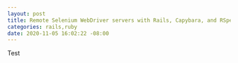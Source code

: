 ```yaml
---
layout: post
title: Remote Selenium WebDriver servers with Rails, Capybara, and RSpec
categories: rails,ruby
date: 2020-11-05 16:02:22 -08:00
---
```

Test